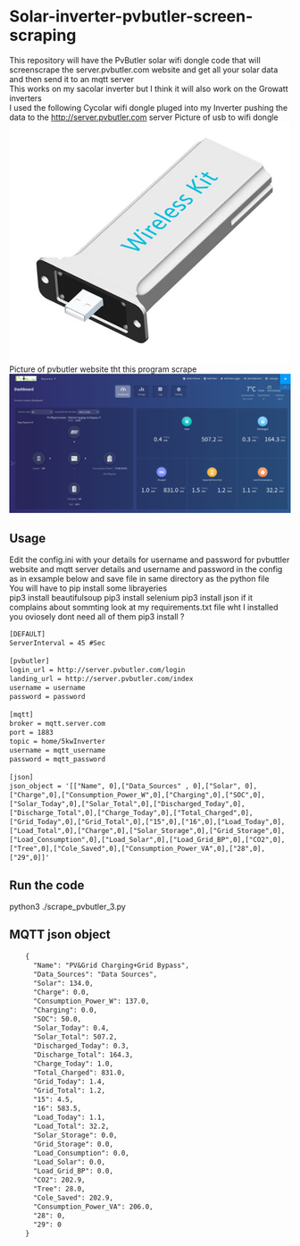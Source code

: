 # Solar-inverter-pvbutler-screen-scraping
This repository will have the PvButler solar wifi dongle code that will screenscrape the server.pvbutler.com website and get all your solar data and then send it to an mqtt server<br>
This works on my sacolar inverter but I think it will also work on the Growatt inverters<br>
I used the following Cycolar wifi dongle pluged into my Inverter pushing the data to the http://server.pvbutler.com server
Picture of usb to wifi dongle<br>
![Alt text](sacolar_wifi_dongle.jpg?raw=true "USB wifi dongle")<br>
Picture of pvbutler website tht this program scrape<br>
![Alt text](pvbuttler_screen.jpg?raw=true "pvbutler web page")<br>

## Usage
Edit the config.ini with your details for username and password for pvbuttler website and mqtt server details and username and password in the config as in exsample below and save file in same directory as the python file<br>
You will have to pip install some librayeries<br>
pip3 install beautifulsoup
pip3 install selenium
pip3 install json
if it complains about sommting look at my requirements.txt file wht I installed you oviosely dont need all of them
pip3 install ?

    [DEFAULT]
    ServerInterval = 45 #Sec
    
    [pvbutler]
    login_url = http://server.pvbutler.com/login
    landing_url = http://server.pvbutler.com/index
    username = username
    password = password
    
    [mqtt]
    broker = mqtt.server.com
    port = 1883
    topic = home/5kwInverter
    username = mqtt_username
    password = mqtt_password
    
    [json]
    json_object = '[["Name", 0],["Data_Sources" , 0],["Solar", 0],["Charge",0],["Consumption_Power_W",0],["Charging",0],["SOC",0],["Solar_Today",0],["Solar_Total",0],["Discharged_Today",0],["Discharge_Total",0],["Charge_Today",0],["Total_Charged",0],["Grid_Today",0],["Grid_Total",0],["15",0],["16",0],["Load_Today",0],["Load_Total",0],["Charge",0],["Solar_Storage",0],["Grid_Storage",0],["Load_Consumption",0],["Load_Solar",0],["Load_Grid_BP",0],["CO2",0],["Tree",0],["Cole_Saved",0],["Consumption_Power_VA",0],["28",0],["29",0]]'

## Run the code 
python3 ./scrape_pvbutler_3.py

## MQTT json object

        {
          "Name": "PV&Grid Charging+Grid Bypass",
          "Data_Sources": "Data Sources",
          "Solar": 134.0,
          "Charge": 0.0,
          "Consumption_Power_W": 137.0,
          "Charging": 0.0,
          "SOC": 50.0,
          "Solar_Today": 0.4,
          "Solar_Total": 507.2,
          "Discharged_Today": 0.3,
          "Discharge_Total": 164.3,
          "Charge_Today": 1.0,
          "Total_Charged": 831.0,
          "Grid_Today": 1.4,
          "Grid_Total": 1.2,
          "15": 4.5,
          "16": 583.5,
          "Load_Today": 1.1,
          "Load_Total": 32.2,
          "Solar_Storage": 0.0,
          "Grid_Storage": 0.0,
          "Load_Consumption": 0.0,
          "Load_Solar": 0.0,
          "Load_Grid_BP": 0.0,
          "CO2": 202.9,
          "Tree": 28.0,
          "Cole_Saved": 202.9,
          "Consumption_Power_VA": 206.0,
          "28": 0,
          "29": 0
        }

    
